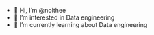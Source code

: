 - 👋 Hi, I’m @nolthee
- 👀 I’m interested in Data engineering
- 🌱 I’m currently learning about Data engineering

<!---
nolthee/nolthee is a ✨ special ✨ repository because its `README.md` (this file) appears on your GitHub profile.
You can click the Preview link to take a look at your changes.
--->
